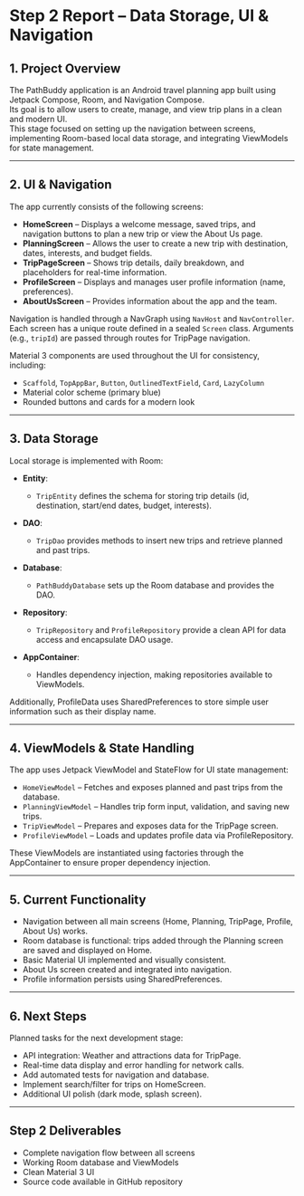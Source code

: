 # Step 2 Report – Data Storage, UI & Navigation

## 1. Project Overview

The PathBuddy application is an Android travel planning app built using Jetpack Compose, Room, and Navigation Compose.  
Its goal is to allow users to create, manage, and view trip plans in a clean and modern UI.  
This stage focused on setting up the navigation between screens, implementing Room-based local data storage, and integrating ViewModels for state management.

---

## 2. UI & Navigation

The app currently consists of the following screens:

- **HomeScreen** – Displays a welcome message, saved trips, and navigation buttons to plan a new trip or view the About Us page.
- **PlanningScreen** – Allows the user to create a new trip with destination, dates, interests, and budget fields.
- **TripPageScreen** – Shows trip details, daily breakdown, and placeholders for real-time information.
- **ProfileScreen** – Displays and manages user profile information (name, preferences).
- **AboutUsScreen** – Provides information about the app and the team.

Navigation is handled through a NavGraph using `NavHost` and `NavController`. Each screen has a unique route defined in a sealed `Screen` class. Arguments (e.g., `tripId`) are passed through routes for TripPage navigation.

Material 3 components are used throughout the UI for consistency, including:

- `Scaffold`, `TopAppBar`, `Button`, `OutlinedTextField`, `Card`, `LazyColumn`
- Material color scheme (primary blue)
- Rounded buttons and cards for a modern look

---

## 3. Data Storage

Local storage is implemented with Room:

- **Entity**:
    - `TripEntity` defines the schema for storing trip details (id, destination, start/end dates, budget, interests).

- **DAO**:
    - `TripDao` provides methods to insert new trips and retrieve planned and past trips.

- **Database**:
    - `PathBuddyDatabase` sets up the Room database and provides the DAO.

- **Repository**:
    - `TripRepository` and `ProfileRepository` provide a clean API for data access and encapsulate DAO usage.

- **AppContainer**:
    - Handles dependency injection, making repositories available to ViewModels.

Additionally, ProfileData uses SharedPreferences to store simple user information such as their display name.

---

## 4. ViewModels & State Handling

The app uses Jetpack ViewModel and StateFlow for UI state management:

- `HomeViewModel` – Fetches and exposes planned and past trips from the database.
- `PlanningViewModel` – Handles trip form input, validation, and saving new trips.
- `TripViewModel` – Prepares and exposes data for the TripPage screen.
- `ProfileViewModel` – Loads and updates profile data via ProfileRepository.

These ViewModels are instantiated using factories through the AppContainer to ensure proper dependency injection.

---

## 5. Current Functionality

- Navigation between all main screens (Home, Planning, TripPage, Profile, About Us) works.
- Room database is functional: trips added through the Planning screen are saved and displayed on Home.
- Basic Material UI implemented and visually consistent.
- About Us screen created and integrated into navigation.
- Profile information persists using SharedPreferences.

---

## 6. Next Steps

Planned tasks for the next development stage:

- API integration: Weather and attractions data for TripPage.
- Real-time data display and error handling for network calls.
- Add automated tests for navigation and database.
- Implement search/filter for trips on HomeScreen.
- Additional UI polish (dark mode, splash screen).

---

## Step 2 Deliverables

- Complete navigation flow between all screens
- Working Room database and ViewModels
- Clean Material 3 UI
- Source code available in GitHub repository
